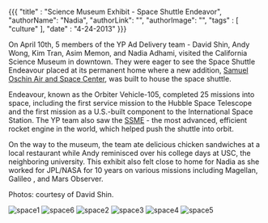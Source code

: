 {{{
  "title" : "Science Museum Exhibit - Space Shuttle Endeavor",
  "authorName": "Nadia",
  "authorLink": "",
  "authorImage": "",
  "tags" : [ "culture" ],
  "date" : "4-24-2013"
}}}

On April 10th, 5 members of the YP Ad Delivery team - David Shin, Andy Wong, Kim Tran, Asim Memon, and Nadia Adhami, visited the California Science Museum in downtown.
They were eager to see the Space Shuttle Endeavour placed at its permanent home where a new addition, [Samuel Oschin Air and Space Center](http://www.californiasciencecenter.org/GenInfo/Membership/Campaign/Campaign.php), was built to house the space shuttle.

Endeavour, known as the Orbiter Vehicle-105, completed 25 missions into space, including the first service mission to the Hubble Space Telescope and the first mission as a U.S.-built component to the International Space Station. The YP team also saw the [SSME](http://en.wikipedia.org/wiki/Space_Shuttle_Main_Engine) - the most advanced, efficient rocket engine in the world, which helped push the shuttle into orbit.

On the way to the museum, the team ate delicious chicken sandwiches at a local restaurant while Andy reminisced over his college days at USC, the neighboring university.
This exhibit also felt close to home for Nadia as she worked for JPL/NASA for 10 years on various missions including Magellan, Galileo , and Mars Observer.

Photos: courtesy of David Shin.

![space1](http://farm9.staticflickr.com/8379/8640619513_a68f7b2795_z.jpg)
![space6](http://farm9.staticflickr.com/8117/8640620311_926caf1728_z.jpg)
![space2](http://farm9.staticflickr.com/8100/8640621291_72d8d72d7a_z.jpg)
![space3](http://farm9.staticflickr.com/8247/8640621779_6ee65776d0_z.jpg)
![space4](http://farm9.staticflickr.com/8381/8640621493_91b2dfc34b_z.jpg)
![space5](http://farm9.staticflickr.com/8522/8640622673_39d1e957f6_z.jpg)


